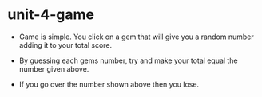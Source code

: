 # unit-4-game

* Game is simple. You click on a gem that will give you a random number adding it to your total score. 

* By guessing each gems number, try and make your total equal the number given above. 

* If you go over the number shown above then you lose. 